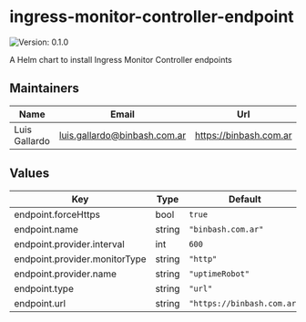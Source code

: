 # ingress-monitor-controller-endpoint

![Version: 0.1.0](https://img.shields.io/badge/Version-0.1.0-informational?style=flat-square)

A Helm chart to install Ingress Monitor Controller endpoints

## Maintainers

| Name | Email | Url |
| ---- | ------ | --- |
| Luis Gallardo | luis.gallardo@binbash.com.ar | https://binbash.com.ar |

## Values

| Key | Type | Default | Description |
|-----|------|---------|-------------|
| endpoint.forceHttps | bool | `true` |  |
| endpoint.name | string | `"binbash.com.ar"` |  |
| endpoint.provider.interval | int | `600` |  |
| endpoint.provider.monitorType | string | `"http"` |  |
| endpoint.provider.name | string | `"uptimeRobot"` |  |
| endpoint.type | string | `"url"` |  |
| endpoint.url | string | `"https://binbash.com.ar"` |  |

